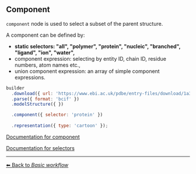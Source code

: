 ## Component

`component` node is used to select a subset of the parent structure. 

A component can be defined by:

- **static selectors: "all", "polymer", "protein", "nucleic", "branched", "ligand", "ion", "water",**
- component expression: selecting by entity ID, chain ID, residue numbers, atom names etc.,
- union component expression: an array of simple component expressions.

```js
builder
  .download({ url: 'https://www.ebi.ac.uk/pdbe/entry-files/download/1a34.bcif' })
  .parse({ format: 'bcif' })
  .modelStructure({ })

  .component({ selector: 'protein' })
  
  .representation({ type: 'cartoon' });
```

[Documentation for component](https://molstar.org/mol-view-spec-docs/tree-schema/#component)

[Documentation for selectors](https://molstar.org/mol-view-spec-docs/selectors/)

---

[&#x2B05; Back to *Basic workflow*](#intro)
